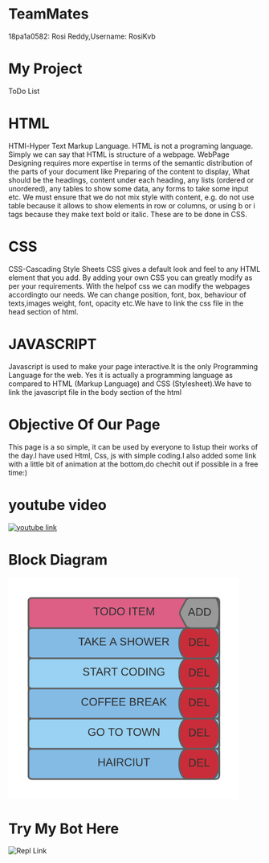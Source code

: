 # TeamMates
18pa1a0582: Rosi Reddy,Username: RosiKvb

# My Project
ToDo List

# HTML
HTMl-Hyper Text Markup Language. 
HTML is not a programing language. Simply we can say that HTML is structure of a webpage. WebPage Designing requires more expertise in terms of the semantic distribution of the parts of your document like Preparing of the content to display, What should be the headings, content under each heading, any lists (ordered or unordered), any tables to show some data, any forms to take some input etc.
We must ensure that we do not mix style with content, e.g. do not use table because it allows to show elements in row or columns, or using b or i tags because they make text bold or italic. These are to be done in CSS.

# CSS
CSS-Cascading Style Sheets
CSS gives a default look and feel to any HTML element that you add. By adding your own CSS you can greatly modify as per your requirements. With the helpof css we can modify the webpages accordingto our needs. We can change position, font, box, behaviour of texts,images weight, font, opacity etc.We have to link the css file in the head section of html.

# JAVASCRIPT
Javascript is used to make your page interactive.It is the only Programming Language for the web. Yes it is actually a programming language as compared to HTML (Markup Language) and CSS (Stylesheet).We have to link the javascript file in the body section of the html

# Objective Of Our Page
This page is a so simple, it can be used by everyone to listup their works of the day.I have used Html, Css, js with simple coding.I also added some link with a little bit of animation at the bottom,do chechit out if possible in a free time:)   

# youtube video
[![youtube link](https://img.youtube.com/vi/JiKDRo_7b78/0.jpg)](https://www.youtube.com/watch?v=JiKDRo_7b78)

# Block Diagram
![block diagram](https://raw.githubusercontent.com/AwaisGH/webpg/main/TODO%20Diag.png)

# Try My Bot Here
![Repl Link](https://webpg.awaisrepl.repl.co)

